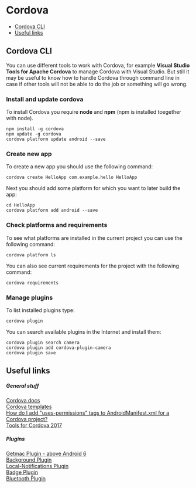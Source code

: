 # Cordova

* [Cordova CLI](#cordova-cli)
* [Useful links](#useful-links)

## Cordova CLI
You can use different tools to work with Cordova, for example **Visual Studio Tools for Apache Cordova** to manage Cordova with Visual Studio. But still it may be useful to know how to handle Cordova through command line in case if other tools will not be able to do the job or something will go wrong.

### Install and update cordova
To install Cordova you require **node** and **npm** (npm is installed toegether with node). 
```
npm install -g cordova
npm update -g cordova
cordova platform update android --save
```

### Create new app
To create a new app you should use the following command:
```
cordova create HelloApp com.example.hello HelloApp
```
Next you should add some platform for which you want to later build the app:
```
cd HelloApp
cordova platform add android --save
```

### Check platforms and requirements
To see what platforms are installed in the current project you can use the following command:
```
cordova platform ls
```
You can also see current requirements for the project with the following command:
```
cordova requirements
```

### Manage plugins
To list installed plugins type:
```
cordova plugin                          
```
You can search available plugins in the Internet and install them:
```
cordova plugin search camera
cordova plugin add cordova-plugin-camera
cordova plugin save
```

## Useful links

##### General stuff
[Cordova docs](https://cordova.apache.org/docs/en/latest/)<br />
[Cordova templates](https://www.npmjs.com/search?q=cordova%3Atemplate)<br />
[How do I add "uses-permissions" tags to AndroidManifest.xml for a Cordova project?](https://stackoverflow.com/questions/30042088/how-do-i-add-uses-permissions-tags-to-androidmanifest-xml-for-a-cordova-projec)<br />
[Tools for Cordova 2017](https://docs.microsoft.com/en-us/visualstudio/cross-platform/tools-for-cordova/?view=toolsforcordova-2017)<br />

##### Plugins
[Getmac Plugin - above Android 6](https://github.com/navidmalekan/getmac)<br />
[Background Plugin](https://github.com/katzer/cordova-plugin-background-mode)<br />
[Local-Notifications Plugin](https://github.com/katzer/cordova-plugin-local-notifications)<br />
[Badge Plugin](https://github.com/katzer/cordova-plugin-badge)<br />
[Bluetooth Plugin](https://github.com/tanelih/phonegap-bluetooth-plugin)<br />
[]()<br />
